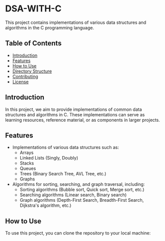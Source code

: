 # DSA-WITH-C

This project contains implementations of various data structures and algorithms in the C programming language.

## Table of Contents

- [Introduction](#introduction)
- [Features](#features)
- [How to Use](#how-to-use)
- [Directory Structure](#directory-structure)
- [Contributing](#contributing)
- [License](#license)

## Introduction

In this project, we aim to provide implementations of common data structures and algorithms in C. These implementations can serve as learning resources, reference material, or as components in larger projects.

## Features

- Implementations of various data structures such as:
  - Arrays
  - Linked Lists (Singly, Doubly)
  - Stacks
  - Queues
  - Trees (Binary Search Tree, AVL Tree, etc.)
  - Graphs
- Algorithms for sorting, searching, and graph traversal, including:
  - Sorting algorithms (Bubble sort, Quick sort, Merge sort, etc.)
  - Searching algorithms (Linear search, Binary search)
  - Graph algorithms (Depth-First Search, Breadth-First Search, Dijkstra's algorithm, etc.)

## How to Use

To use this project, you can clone the repository to your local machine:

```bash

